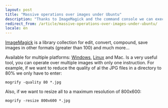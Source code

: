 ```yaml
---
layout: post
title: "Massive operations over images under Ubuntu"
description: "Thanks to ImageMagick and the command console we can execute operations over massive amount of images "
redirect_from: /article/massive-operations-over-images-under-ubuntu/
locale: en
---
```


<a href="http://www.imagemagick.org/">ImageMagick</a> is a library collection for edit, convert, compound, save images in other formats (greater than 100) and much more...

Available for multiple platforms: <a href="http://www.imagemagick.org/script/binary-releases.php#windows">Windows</a>, <a href="http://www.imagemagick.org/script/binary-releases.php#unix">Linux</a> and Mac. 
Is a very useful tool, you can operate over multiple images with only one instruction. For example, if we want to reduce the quality of al the JPG files in a directory to 80% we only have to enter:

    mogrify -quality 80 *.jpg

Also, if we want to resize all to a maximum resolution of 800x600:

    mogrify -resize 800x600 *.jpg
